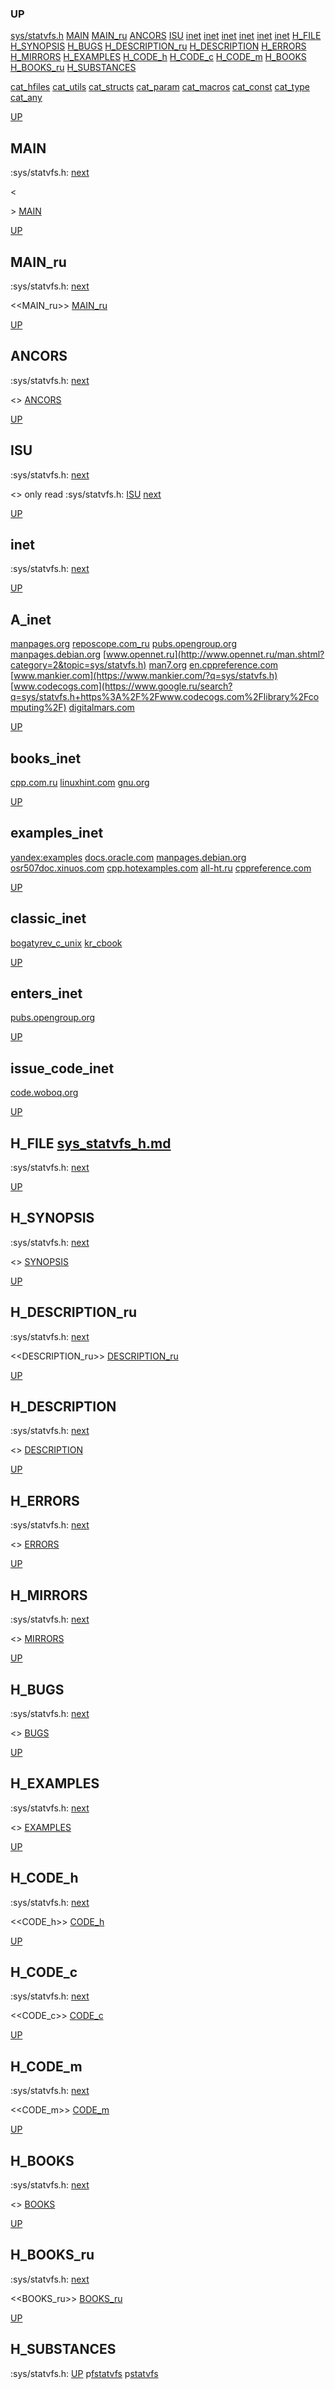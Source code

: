 ### UP
[sys/statvfs.h](##sys/statvfs.h)
[MAIN](##MAIN)
[MAIN_ru](##MAIN_ru)
[ANCORS](##ANCORS)
[ISU](##ISU)
[inet](##A_inet)
[inet](##books_inet)
[inet](##examples_inet)
[inet](##classic_inet)
[inet](##enters_inet)
[inet](##issue_code_inet)
[H_FILE](##H_FILE)
[H_SYNOPSIS](##H_SYNOPSIS)
[H_BUGS](##H_BUGS)
[H_DESCRIPTION_ru](##H_DESCRIPTION_ru)
[H_DESCRIPTION](##H_DESCRIPTION)
[H_ERRORS](##H_ERRORS)
[H_MIRRORS](##H_MIRRORS)
[H_EXAMPLES](##H_EXAMPLES)
[H_CODE_h](##H_CODE_h)
[H_CODE_c](##H_CODE_c)
[H_CODE_m](##H_CODE_m)
[H_BOOKS](##H_BOOKS)
[H_BOOKS_ru](##H_BOOKS_ru)
[H_SUBSTANCES](##H_SUBSTANCES)

[cat_hfiles](../cat_hfiles.md)
[cat_utils](../cat_utils.md)
[cat_structs](../cat_structs.md)
[cat_param](../cat_params.md)
[cat_macros](../cat_macross.md)
[cat_const](../cat_consts.md)
[cat_type](../cat_types.md)
[cat_any](../cat_anys.md)

[UP](###UP)
## MAIN
:sys/statvfs.h:
[next](##MAIN_ru)

<<MAIN>>
[MAIN](../fills/sys_statvfs_h/MAIN)


[UP](###UP)
## MAIN_ru
:sys/statvfs.h:
[next](##ANCORS)

<<MAIN_ru>>
[MAIN_ru](../fills/sys_statvfs_h/MAIN_ru)


[UP](###UP)
## ANCORS
:sys/statvfs.h:
[next](##ISU)

<<ANCORS>>
[ANCORS](../fills/sys_statvfs_h/ANCORS)


[UP](###UP)
## ISU
:sys/statvfs.h:
[next](##H_FILE)

<<ISU>>
only read
:sys/statvfs.h:
[ISU](../contents)
[next](##inet)


[UP](###UP)
## inet
:sys/statvfs.h:
[next](##H_FILE)

[UP](###UP)
## A_inet
[manpages.org](https://www.google.ru/search?q=sys/statvfs.h+site%3Ahttps%3A%2F%2Fmanpages.org)
[reposcope.com_ru](https://www.google.ru/search?q=sys/statvfs.h+site%3Ahttps%3A%2F%2Freposcope.com%2Fmanpages%2Fru)
[pubs.opengroup.org](https://www.google.com/search?q=sys/statvfs.h+https%3A%2F%2Fpubs.opengroup.org)
[manpages.debian.org](https://yandex.ru/search/?text=sys/statvfs.h+site%3Ahttps%3A%2F%2Fmanpages.debian.org%2F)
[www.opennet.ru](http://www.opennet.ru/man.shtml?category=2&topic=sys/statvfs.h)
[man7.org](https://www.google.ru/search?q=sys/statvfs.h+site%3Ahttps%3A%2F%2Fman7.org%2Flinux%2Fman-pages)
[en.cppreference.com](https://www.google.com/search?q=sys/statvfs.h+en.cppreference.com)
[www.mankier.com](https://www.mankier.com/?q=sys/statvfs.h)
[www.codecogs.com](https://www.google.ru/search?q=sys/statvfs.h+https%3A%2F%2Fwww.codecogs.com%2Flibrary%2Fcomputing%2F)
[digitalmars.com](https://www.google.ru/search?q=sys/statvfs.h+https%3A%2F%2Fdigitalmars.com%2Frtl%2F)


[UP](###UP)
## books_inet
[cpp.com.ru](https://yandex.ru/search/?text=sys/statvfs.h+site%3Ahttps%3A%2F%2Fcpp.com.ru)
[linuxhint.com](https://www.google.ru/search?q=sys/statvfs.h+site%3Ahttps%3A%2F%2Flinuxhint.com)
[gnu.org](https://www.google.ru/search?q=sys/statvfs.h+site%3Ahttps%3A%2F%2Fwww.gnu.org%2Fsoftware%2Flibc%2Fmanual)

[UP](###UP)
## examples_inet
[yandex:examples](https://yandex.ru/search/?text=sys/statvfs.h+example+in+c)
[docs.oracle.com](https://www.google.com/search?q=sys/statvfs.h+https%3A%2F%2Fdocs.oracle.com)
[manpages.debian.org](https://yandex.ru/search/?text=sys/statvfs.h+site%3Ahttps%3A%2F%2Fmanpages.debian.org%2F)
[osr507doc.xinuos.com](https://www.google.com/search?q=sys/statvfs.h+http%3A%2F%2Fosr507doc.xinuos.com%2Fen%2Fman)
[cpp.hotexamples.com](https://cpp.hotexamples.com/examples/-/-/sys/statvfs.h/cpp-sys/statvfs.h-function-examples.html)
[all-ht.ru](https://yandex.ru/search/?text=sys/statvfs.h+site%3Ahttp%3A%2F%2Fall-ht.ru%2Finf%2Fprog%2Fc%2F)
[cppreference.com](https://yandex.ru/search/?text=sys/statvfs.h+site%3Ahttps%3A%2F%2Fen.cppreference.com%2Fw%2Fc%2F)

[UP](###UP)
## classic_inet
[bogatyrev_c_unix](https://www.google.com/search?q=sys/statvfs.h+site%3Ahttps%3A%2F%2Fcpp.com.ru%2Fbogatyrev_c_unix)
[kr_cbook](https://www.google.com/search?q=sys/statvfs.h+site%3Ahttps%3A%2F%2Fcpp.com.ru%2Fkr_cbook)

[UP](###UP)
## enters_inet
[pubs.opengroup.org](https://pubs.opengroup.org/onlinepubs/9699919799/idx/head.html)

[UP](###UP)
## issue_code_inet
[code.woboq.org](https://www.google.com/search?h=&sitesearch=https%3A%2F%2Fcode.woboq.org%2Fuserspace%2Fglibc%2F&q=sys/statvfs.h)


[UP](###UP)
## H_FILE [sys_statvfs_h.md](sys_statvfs_h.md)
:sys/statvfs.h:
[next](##H_SYNOPSIS)

[UP](###UP)
## H_SYNOPSIS
:sys/statvfs.h:
[next](##H_DESCRIPTION_ru)

<<SYNOPSIS>>
[SYNOPSIS](../fills/sys_statvfs_h/SYNOPSIS)


[UP](###UP)
## H_DESCRIPTION_ru
:sys/statvfs.h:
[next](##H_DESCRIPTION)

<<DESCRIPTION_ru>>
[DESCRIPTION_ru](../fills/sys_statvfs_h/DESCRIPTION_ru)


[UP](###UP)
## H_DESCRIPTION
:sys/statvfs.h:
[next](##H_ERRORS)

<<DESCRIPTION>>
[DESCRIPTION](../fills/sys_statvfs_h/DESCRIPTION)


[UP](###UP)
## H_ERRORS
:sys/statvfs.h:
[next](##H_MIRRORS)

<<ERRORS>>
[ERRORS](../fills/sys_statvfs_h/ERRORS)


[UP](###UP)
## H_MIRRORS
:sys/statvfs.h:
[next](##H_BUGS)

<<MIRRORS>>
[MIRRORS](../fills/sys_statvfs_h/MIRRORS)


[UP](###UP)
## H_BUGS
:sys/statvfs.h:
[next](##H_EXAMPLES)

<<BUGS>>
[BUGS](../fills/sys_statvfs_h/BUGS)


[UP](###UP)
## H_EXAMPLES
:sys/statvfs.h:
[next](##H_CODE)

<<EXAMPLES>>
[EXAMPLES](../fills/sys_statvfs_h/EXAMPLES)


[UP](###UP)
## H_CODE_h
:sys/statvfs.h:
[next](##H_CODE_c)

<<CODE_h>>
[CODE_h](../fills/sys_statvfs_h/CODE_h)


[UP](###UP)
## H_CODE_c
:sys/statvfs.h:
[next](##H_CODE_m)

<<CODE_c>>
[CODE_c](../fills/sys_statvfs_h/CODE_c)


[UP](###UP)
## H_CODE_m
:sys/statvfs.h:
[next](##H_BOOKS)

<<CODE_m>>
[CODE_m](../fills/sys_statvfs_h/CODE_m)


[UP](###UP)
## H_BOOKS
:sys/statvfs.h:
[next](##H_BOOKS_ru)

<<BOOKS>>
[BOOKS](../fills/sys_statvfs_h/BOOKS)


[UP](###UP)
## H_BOOKS_ru
:sys/statvfs.h:
[next](##H_SUBSTANCES)

<<BOOKS_ru>>
[BOOKS_ru](../fills/sys_statvfs_h/BOOKS_ru)


[UP](###UP)
## H_SUBSTANCES
:sys/statvfs.h:
[UP](###UP)
p[fstatvfs](../utils/fstatvfs/fstatvfs.man)
p[statvfs](../utils/statvfs/statvfs.man)
